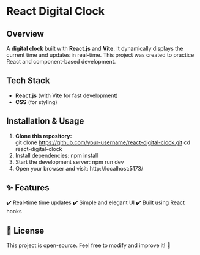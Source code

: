 # React Digital Clock  

## Overview  
A **digital clock** built with **React.js** and **Vite**. It dynamically displays the current time and updates in real-time. This project was created to practice React and component-based development.  

## Tech Stack  
- **React.js** (with Vite for fast development)  
- **CSS** (for styling)  

## Installation & Usage  
1. **Clone this repository:**  
   git clone https://github.com/your-username/react-digital-clock.git
   cd react-digital-clock
2. Install dependencies:
   npm install
3. Start the development server:
   npm run dev
4. Open your browser and visit:
   http://localhost:5173/


## ✨ Features
✔️ Real-time time updates
✔️ Simple and elegant UI
✔️ Built using React hooks

## 📜 License
This project is open-source. Feel free to modify and improve it! 🚀

